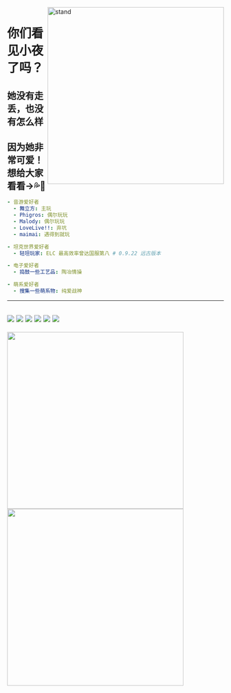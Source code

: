 <img align='right' src='https://i.loli.net/2021/08/25/sILl6XREJMDPAmt.png' width='410px' alt="stand" />

# 你们看见小夜了吗？
## 她没有走丢，也没有怎么样
## 因为她非常可爱！想给大家看看→💦💨
```yaml
- 音游爱好者
  - 舞立方: 主玩
  - Phigros: 偶尔玩玩
  - Malody: 偶尔玩玩
  - LoveLive!!: 弃坑
  - maimai: 遇得到就玩

- 坦克世界爱好者
  - 轻坦玩家: ELC 最高效率曾达国服第八 # 0.9.22 远古版本

- 电子爱好者
  - 捣鼓一些工艺品: 陶冶情操

- 萌系爱好者
  - 搜集一些萌系物: 纯爱战神
```
---
[![](https://img.shields.io/badge/💖_Live_In-_China-e60000?style=flat-square)]()
[![](https://img.shields.io/badge/🤣_Language-汉语、吴语、English-pink?style=flat-square)]()
[![](https://img.shields.io/badge/IDE-Visual_Studio_Code-007ACC?style=flat-square&logo=Visual-Studio-Code)]()
[![](https://img.shields.io/badge/OS-Windows_10-0078D6?style=flat-square&logo=Windows)]()
[![](https://img.shields.io/badge/Favour-JavaScript-339933?style=flat-square&logo=Node.js)]()
[![](https://img.shields.io/badge/Work_With-TypeScript-337ab7?style=flat-square&logo=TypeScript)]()
---
<img src="https://github-readme-stats.vercel.app/api?username=Giftia&count_private=true&show_icons=true&locale=cn&include_all_commits=true" width='410px' />
<img src="https://github-readme-stats.vercel.app/api/wakatime?username=giftia" width='410px' />
